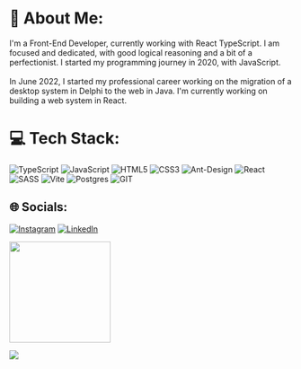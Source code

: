 # 💫 About Me:
I'm a Front-End Developer, currently working with React TypeScript. I am focused and dedicated, with good logical reasoning and a bit of a perfectionist. I started my programming journey in 2020, with JavaScript.<br><br>In June 2022, I started my professional career working on the migration of a desktop system in Delphi to the web in Java. I'm currently working on building a web system in React.

# 💻 Tech Stack:
![TypeScript](https://img.shields.io/badge/typescript-%23007ACC.svg?style=flat&logo=typescript&logoColor=white) ![JavaScript](https://img.shields.io/badge/javascript-%23323330.svg?style=flat&logo=javascript&logoColor=%23F7DF1E) ![HTML5](https://img.shields.io/badge/html5-%23E34F26.svg?style=flat&logo=html5&logoColor=white) ![CSS3](https://img.shields.io/badge/css3-%231572B6.svg?style=flat&logo=css3&logoColor=white) ![Ant-Design](https://img.shields.io/badge/-AntDesign-%230170FE?style=flat&logo=ant-design&logoColor=white) ![React](https://img.shields.io/badge/react-%2320232a.svg?style=flat&logo=react&logoColor=%2361DAFB) ![SASS](https://img.shields.io/badge/SASS-hotpink.svg?style=flat&logo=SASS&logoColor=white) ![Vite](https://img.shields.io/badge/vite-%23646CFF.svg?style=flat&logo=vite&logoColor=white) ![Postgres](https://img.shields.io/badge/postgres-%23316192.svg?style=flat&logo=postgresql&logoColor=white) ![GIT](https://img.shields.io/badge/Git-fc6d26?style=flat&logo=git&logoColor=white)

## 🌐 Socials:
[![Instagram](https://img.shields.io/badge/Instagram-%23E4405F.svg?logo=Instagram&logoColor=white)](https://instagram.com/ocarloslimma) [![LinkedIn](https://img.shields.io/badge/LinkedIn-%230077B5.svg?logo=linkedin&logoColor=white)](https://linkedin.com/in/caarloslima) 

<div>
<img style="display: none" height="180em" src="https://github-readme-stats.vercel.app/api?username=CaarlosLima&theme=tokyonight&hide_border=false&include_all_commits=true&count_private=false" />
<img height="180em" src="https://github-readme-stats.vercel.app/api/top-langs/?username=CaarlosLima&theme=tokyonight&hide_border=false&include_all_commits=true&count_private=false&layout=compact" />
</div>
<!-- ![](https://github-readme-streak-stats.herokuapp.com/?user=CaarlosLima&theme=tokyonight&hide_border=false)<br/> -->

[![](https://visitcount.itsvg.in/api?id=CaarlosLima&icon=0&color=1)](https://visitcount.itsvg.in)

